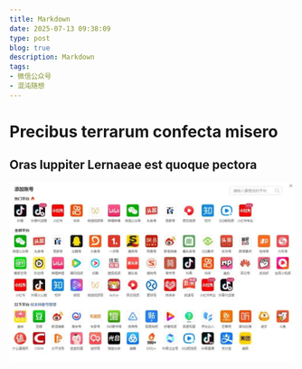 ```yaml
---
title: Markdown
date: 2025-07-13 09:38:09
type: post
blog: true
description: Markdown
tags:
- 微信公众号
- 混沌随想
---
```

Precibus terrarum confecta misero
=================================

Oras Iuppiter Lernaeae est quoque pectora
-----------------------------------------

![](https://raw.githubusercontent.com/wang-fu/blog/master/docs/assets/wechatsync/1752399486834_docs/draft/markdown-20250713-093804.md0.png)